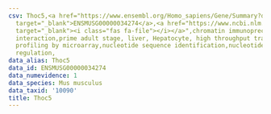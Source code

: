 ```yaml
---
csv: Thoc5,<a href="https://www.ensembl.org/Homo_sapiens/Gene/Summary?db=core;g=ENSMUSG00000034274"
  target="_blank">ENSMUSG00000034274</a>,<a href="https://www.ncbi.nlm.nih.gov/pubmed/23834426"
  target="_blank"><i class="fas fa-file"></i></a>",chromatin immunoprecipitation assay,direct
  interaction,prime adult stage, liver, Hepatocyte, high throughput transcription
  profiling by microarray,nucleotide sequence identification,nucleotide sequence identification,transcriptional
  regulation,
data_alias: Thoc5
data_id: ENSMUSG00000034274
data_numevidence: 1
data_species: Mus musculus
data_taxid: '10090'
title: Thoc5
---
```

